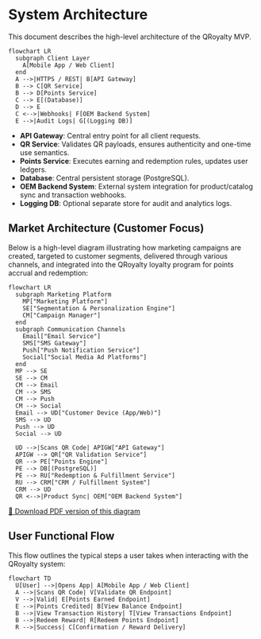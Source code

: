  # System Architecture

 This document describes the high-level architecture of the QRoyalty MVP.

 ```mermaid
 flowchart LR
   subgraph Client Layer
     A[Mobile App / Web Client]
   end
   A -->|HTTPS / REST| B[API Gateway]
   B --> C[QR Service]
   B --> D[Points Service]
   C --> E[(Database)]
   D --> E
   C <-->|Webhooks| F[OEM Backend System]
   E -->|Audit Logs| G[(Logging DB)]
 ```

 - **API Gateway**: Central entry point for all client requests.
 - **QR Service**: Validates QR payloads, ensures authenticity and one-time use semantics.
 - **Points Service**: Executes earning and redemption rules, updates user ledgers.
 - **Database**: Central persistent storage (PostgreSQL).
 - **OEM Backend System**: External system integration for product/catalog sync and transaction webhooks.
 - **Logging DB**: Optional separate store for audit and analytics logs.

## Market Architecture (Customer Focus)

Below is a high-level diagram illustrating how marketing campaigns are created, targeted to customer segments, delivered through various channels, and integrated into the QRoyalty loyalty program for points accrual and redemption:

```mermaid
flowchart LR
  subgraph Marketing Platform
    MP["Marketing Platform"]
    SE["Segmentation & Personalization Engine"]
    CM["Campaign Manager"]
  end
  subgraph Communication Channels
    Email["Email Service"]
    SMS["SMS Gateway"]
    Push["Push Notification Service"]
    Social["Social Media Ad Platforms"]
  end
  MP --> SE
  SE --> CM
  CM --> Email
  CM --> SMS
  CM --> Push
  CM --> Social
  Email --> UD["Customer Device (App/Web)"]
  SMS --> UD
  Push --> UD
  Social --> UD

  UD -->|Scans QR Code| APIGW["API Gateway"]
  APIGW --> QR["QR Validation Service"]
  QR --> PE["Points Engine"]
  PE --> DB[(PostgreSQL)]
  PE --> RU["Redemption & Fulfillment Service"]
  RU --> CRM["CRM / Fulfillment System"]
  CRM --> UD
  QR <-->|Product Sync| OEM["OEM Backend System"]
```

[📄 Download PDF version of this diagram](market-architecture-customer.pdf)

## User Functional Flow

This flow outlines the typical steps a user takes when interacting with the QRoyalty system:

```mermaid
flowchart TD
  U[User] -->|Opens App| A[Mobile App / Web Client]
  A -->|Scans QR Code| V[Validate QR Endpoint]
  V -->|Valid| E[Points Earned Endpoint]
  E -->|Points Credited| B[View Balance Endpoint]
  B -->|View Transaction History| T[View Transactions Endpoint]
  B -->|Redeem Reward| R[Redeem Points Endpoint]
  R -->|Success| C[Confirmation / Reward Delivery]
```
